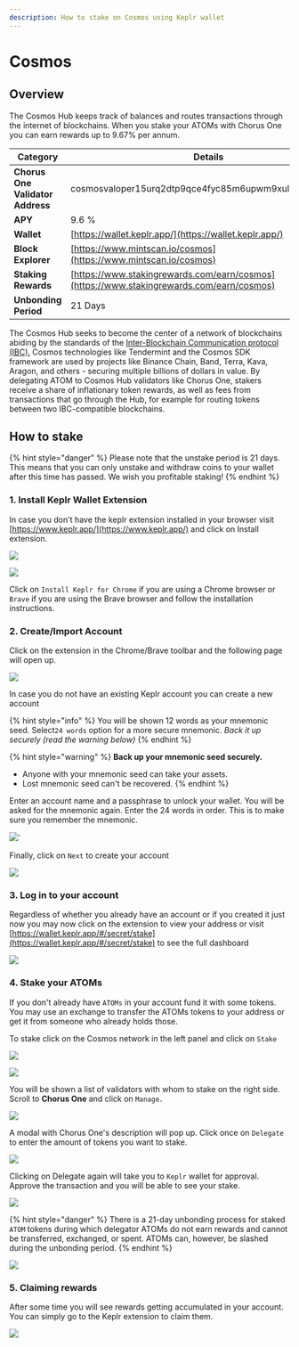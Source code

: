 ```yaml
---
description: How to stake on Cosmos using Keplr wallet
---
```


# Cosmos

## Overview

The Cosmos Hub keeps track of balances and routes transactions through the internet of blockchains. When you stake your ATOMs with Chorus One you can earn rewards up to 9.67% per annum.

| Category                         | Details                                                                                  |
| -------------------------------- | ---------------------------------------------------------------------------------------- |
| **Chorus One Validator Address** | cosmosvaloper15urq2dtp9qce4fyc85m6upwm9xul3049e02707                                     |
| **APY**                          | 9.6 %                                                                                    |
| **Wallet**                       | [https://wallet.keplr.app/](https://wallet.keplr.app/)                                   |
| **Block Explorer**               | [https://www.mintscan.io/cosmos](https://www.mintscan.io/cosmos)                         |
| **Staking Rewards**              | [https://www.stakingrewards.com/earn/cosmos](https://www.stakingrewards.com/earn/cosmos) |
| **Unbonding Period**             | 21 Days                                                                                  |

The Cosmos Hub seeks to become the center of a network of blockchains abiding by the standards of the [Inter-Blockchain Communication protocol (IBC).](https://chorus.one/networks/cosmos/) Cosmos technologies like Tendermint and the Cosmos SDK framework are used by projects like Binance Chain, Band, Terra, Kava, Aragon, and others - securing multiple billions of dollars in value. By delegating ATOM to Cosmos Hub validators like Chorus One, stakers receive a share of inflationary token rewards, as well as fees from transactions that go through the Hub, for example for routing tokens between two IBC-compatible blockchains.

## How to stake

{% hint style="danger" %}
Please note that the unstake period is 21 days. This means that you can only unstake and withdraw coins to your wallet after this time has passed. We wish you profitable staking!
{% endhint %}

### 1. Install Keplr Wallet Extension

In case you don't have the keplr extension installed in your browser visit [https://www.keplr.app/](https://www.keplr.app/) and click on Install extension.&#x20;

![](<../.gitbook/assets/image (70) (1) (1) (1) (1) (1) (1) (1).png>)

![](<../.gitbook/assets/image (25).png>)

Click on `Install Keplr for Chrome` if you are using a Chrome browser or `Brave` if you are using the Brave browser and follow the installation instructions.

### 2. Create/Import Account

Click on the extension in the Chrome/Brave toolbar and the following page will open up.

![](<../.gitbook/assets/image (26).png>)

In case you do not have an existing Keplr account you can create a new account

{% hint style="info" %}
You will be shown 12 words as your mnemonic seed. Select`24 words` option for a more secure mnemonic. _Back it up securely (read the warning below)_
{% endhint %}

{% hint style="warning" %}
**Back up your mnemonic seed securely.**&#x20;

* Anyone with your mnemonic seed can take your assets.&#x20;
* Lost mnemonic seed can't be recovered.
{% endhint %}

Enter an account name and a passphrase to unlock your wallet. You will be asked for the mnemonic again. Enter the 24 words in order. This is to make sure you remember the mnemonic.

![](<../.gitbook/assets/image (50) (1) (1) (1) (1).png>)\`

Finally, click on `Next` to create your account

![](<../.gitbook/assets/image (55) (1) (1) (1) (1) (1).png>)

### 3. Log in to your account

Regardless of whether you already have an account or if you created it just now you may now click on the extension to view your address or visit [https://wallet.keplr.app/#/secret/stake](https://wallet.keplr.app/#/secret/stake) to see the full dashboard

![](<../.gitbook/assets/image (71) (1) (1) (1).png>)

### 4. Stake your ATOMs

If you don't already have `ATOMs` in your account fund it with some tokens. You may use an exchange to transfer the ATOMs tokens to your address or get it from someone who already holds those.

To stake click on the Cosmos network in the left panel and click on `Stake`&#x20;

![](<../.gitbook/assets/image (31).png>)

![](<../.gitbook/assets/image (72).png>)

You will be shown a list of validators with whom to stake on the right side. Scroll to **Chorus One** and click on `Manage.`

![](<../.gitbook/assets/image (91).png>)

A modal with Chorus One's description will pop up. Click once on `Delegate` to enter the amount of tokens you want to stake.&#x20;

![](<../.gitbook/assets/image (104) (1).png>)

Clicking on Delegate again will take you to `Keplr` wallet for approval. Approve the transaction and you will be able to see your stake.

![](<../.gitbook/assets/image (107).png>)

{% hint style="danger" %}
There is a 21-day unbonding process for staked `ATOM` tokens during which delegator ATOMs do not earn rewards and cannot be transferred, exchanged, or spent. ATOMs can, however, be slashed during the unbonding period.
{% endhint %}

![](<../.gitbook/assets/image (118).png>)

### 5. Claiming rewards

After some time you will see rewards getting accumulated in your account. You can simply go to the Keplr extension to claim them.

![](<../.gitbook/assets/image (84).png>)
